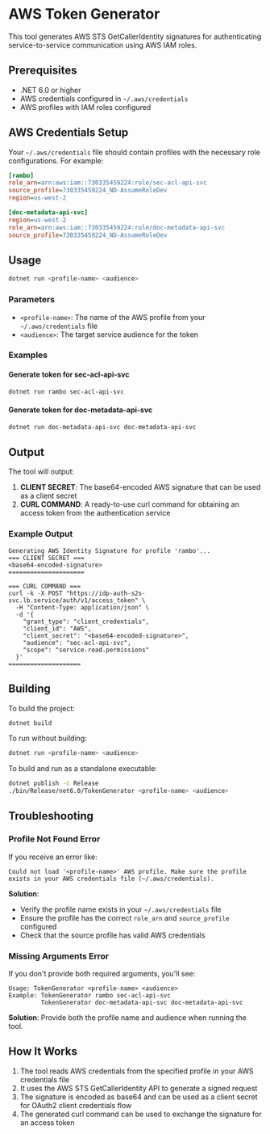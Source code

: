 # AWS Token Generator

This tool generates AWS STS GetCallerIdentity signatures for authenticating service-to-service communication using AWS IAM roles.

## Prerequisites

- .NET 6.0 or higher
- AWS credentials configured in `~/.aws/credentials`
- AWS profiles with IAM roles configured

## AWS Credentials Setup

Your `~/.aws/credentials` file should contain profiles with the necessary role configurations. For example:

```ini
[rambo]
role_arn=arn:aws:iam::730335459224:role/sec-acl-api-svc
source_profile=730335459224_ND-AssumeRoleDev
region=us-west-2

[doc-metadata-api-svc]
region=us-west-2
role_arn=arn:aws:iam::730335459224:role/doc-metadata-api-svc
source_profile=730335459224_ND-AssumeRoleDev
```

## Usage

```bash
dotnet run <profile-name> <audience>
```

### Parameters

- `<profile-name>`: The name of the AWS profile from your `~/.aws/credentials` file
- `<audience>`: The target service audience for the token

### Examples

#### Generate token for sec-acl-api-svc

```bash
dotnet run rambo sec-acl-api-svc
```

#### Generate token for doc-metadata-api-svc

```bash
dotnet run doc-metadata-api-svc doc-metadata-api-svc
```

## Output

The tool will output:

1. **CLIENT SECRET**: The base64-encoded AWS signature that can be used as a client secret
2. **CURL COMMAND**: A ready-to-use curl command for obtaining an access token from the authentication service

### Example Output

```
Generating AWS Identity Signature for profile 'rambo'...
=== CLIENT SECRET ===
<base64-encoded-signature>
=====================

=== CURL COMMAND ===
curl -k -X POST "https://idp-auth-s2s-svc.lb.service/auth/v1/access_token" \
  -H "Content-Type: application/json" \
  -d '{
    "grant_type": "client_credentials",
    "client_id": "AWS",
    "client_secret": "<base64-encoded-signature>",
    "audience": "sec-acl-api-svc",
    "scope": "service.read.permissions"
  }'
====================
```

## Building

To build the project:

```bash
dotnet build
```

To run without building:

```bash
dotnet run <profile-name> <audience>
```

To build and run as a standalone executable:

```bash
dotnet publish -c Release
./bin/Release/net6.0/TokenGenerator <profile-name> <audience>
```

## Troubleshooting

### Profile Not Found Error

If you receive an error like:
```
Could not load '<profile-name>' AWS profile. Make sure the profile exists in your AWS credentials file (~/.aws/credentials).
```

**Solution**:
- Verify the profile name exists in your `~/.aws/credentials` file
- Ensure the profile has the correct `role_arn` and `source_profile` configured
- Check that the source profile has valid AWS credentials

### Missing Arguments Error

If you don't provide both required arguments, you'll see:
```
Usage: TokenGenerator <profile-name> <audience>
Example: TokenGenerator rambo sec-acl-api-svc
         TokenGenerator doc-metadata-api-svc doc-metadata-api-svc
```

**Solution**: Provide both the profile name and audience when running the tool.

## How It Works

1. The tool reads AWS credentials from the specified profile in your AWS credentials file
2. It uses the AWS STS GetCallerIdentity API to generate a signed request
3. The signature is encoded as base64 and can be used as a client secret for OAuth2 client credentials flow
4. The generated curl command can be used to exchange the signature for an access token
